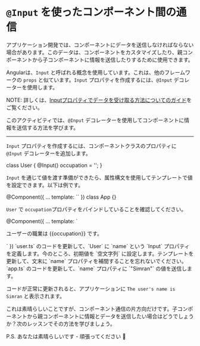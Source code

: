 # `@Input` を使ったコンポーネント間の通信

アプリケーション開発では、コンポーネントにデータを送信しなければならない場合があります。このデータは、コンポーネントをカスタマイズしたり、親コンポーネントから子コンポーネントに情報を送信したりするために使用できます。

Angularは、`Input` と呼ばれる概念を使用しています。これは、他のフレームワークの `props` と似ています。`Input` プロパティを作成するには、`@Input` デコレーターを使用します。

NOTE: 詳しくは、[Inputプロパティでデータを受け取る方法についてのガイド](/guide/components/inputs)をご覧ください。

このアクティビティでは、`@Input` デコレーターを使用してコンポーネントに情報を送信する方法を学びます。

<hr>

`Input` プロパティを作成するには、コンポーネントクラスのプロパティに `@Input` デコレーターを追加します。

<docs-code header="user.ts" language="ts">
class User {
  @Input() occupation = '';
}
</docs-code>

`Input` を通じて値を渡す準備ができたら、属性構文を使用してテンプレートで値を設定できます。以下は例です。

<docs-code header="app.ts" language="angular-ts" highlight="[3]">
@Component({
  ...
  template: `<app-user occupation="Angular Developer"></app-user>`
})
class App {}
</docs-code>

`User` で `occupation`プロパティをバインドしていることを確認してください。

<docs-code header="user.ts" language="angular-ts">
@Component({
  ...
  template: `<p>ユーザーの職業は {{occupation}} です。</p>`
})
</docs-code>

<docs-workflow>

<docs-step title="`@Input` プロパティを定義する">
`user.ts` のコードを更新して、`User` に `name` という `Input` プロパティを定義します。今のところ、初期値を `空文字列` に設定します。テンプレートを更新して、文末に `name` プロパティを補間することを忘れないでください。
</docs-step>

<docs-step title="`@Input` プロパティに値を渡す">
`app.ts` のコードを更新して、`name` プロパティに `"Simran"` の値を送信します。
<br>

コードが正常に更新されると、アプリケーションに `The user's name is Simran` と表示されます。
</docs-step>

</docs-workflow>

これは素晴らしいことですが、コンポーネント通信の片方向だけです。子コンポーネントから親コンポーネントに情報とデータを送信したい場合はどうでしょうか？次のレッスンでその方法を学びましょう。

P.S. あなたは素晴らしいです - 頑張ってください 🎉

